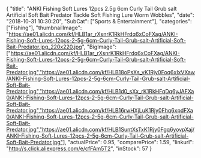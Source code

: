 {
	"title": "ANKI Fishing Soft Lures  12pcs 2.5g 6cm Curly Tail Grub salt Artificial Soft Bait Predator Tackle Soft Fishing Lure Worm Wobbles",
	"date": "2018-10-31 10:30:20",
	"SubCat": ["Sports & Entertainment"],
	"categories": ["Fishing"],
	"thumbnailImage": "https://ae01.alicdn.com/kf/HLB1ar_rXsnrK1RkHFrdq6xCoFXag/ANKI-Fishing-Soft-Lures-12pcs-2-5g-6cm-Curly-Tail-Grub-salt-Artificial-Soft-Bait-Predator.jpg_220x220.jpg",
	"BigImage": ["https://ae01.alicdn.com/kf/HLB1ar_rXsnrK1RkHFrdq6xCoFXag/ANKI-Fishing-Soft-Lures-12pcs-2-5g-6cm-Curly-Tail-Grub-salt-Artificial-Soft-Bait-Predator.jpg","https://ae01.alicdn.com/kf/HLB18oPsXs_vK1Rjy0Foq6xIxVXaw/ANKI-Fishing-Soft-Lures-12pcs-2-5g-6cm-Curly-Tail-Grub-salt-Artificial-Soft-Bait-Predator.jpg","https://ae01.alicdn.com/kf/HLB1d0_sXx_rK1RkHFqDq6yJAFXa0/ANKI-Fishing-Soft-Lures-12pcs-2-5g-6cm-Curly-Tail-Grub-salt-Artificial-Soft-Bait-Predator.jpg","https://ae01.alicdn.com/kf/HLB16rwHXjLuK1Rjy0Fhq6xpdFXa0/ANKI-Fishing-Soft-Lures-12pcs-2-5g-6cm-Curly-Tail-Grub-salt-Artificial-Soft-Bait-Predator.jpg","https://ae01.alicdn.com/kf/HLB1SuntXsTxK1Rjy0Fgq6yovpXaj/ANKI-Fishing-Soft-Lures-12pcs-2-5g-6cm-Curly-Tail-Grub-salt-Artificial-Soft-Bait-Predator.jpg"],
	"actualPrice": 0.95,
	"comparePrice": 1.59,
	"linkurl": "http://s.click.aliexpress.com/e/cfFAm5T2",
	"inStock": 57
}
